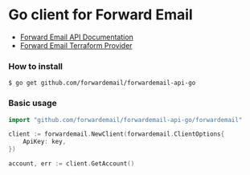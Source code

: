 # Go client for Forward Email

- [Forward Email API Documentation](https://forwardemail.net/en/email-api)
- [Forward Email Terraform Provider](https://github.com/forwardemail/terraform-provider-forwardemail)

### How to install

```shell
$ go get github.com/forwardemail/forwardemail-api-go
```

### Basic usage

```go
import "github.com/forwardemail/forwardemail-api-go/forwardemail"

client := forwardemail.NewClient(forwardemail.ClientOptions{
    ApiKey: key,
})

account, err := client.GetAccount()
```

